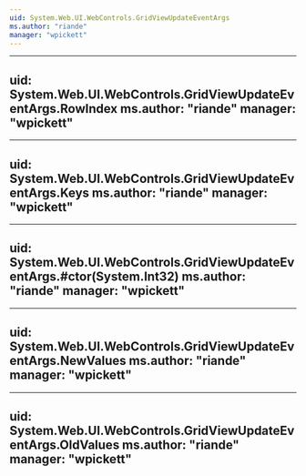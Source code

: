 ```yaml
---
uid: System.Web.UI.WebControls.GridViewUpdateEventArgs
ms.author: "riande"
manager: "wpickett"
---
```


---
uid: System.Web.UI.WebControls.GridViewUpdateEventArgs.RowIndex
ms.author: "riande"
manager: "wpickett"
---

---
uid: System.Web.UI.WebControls.GridViewUpdateEventArgs.Keys
ms.author: "riande"
manager: "wpickett"
---

---
uid: System.Web.UI.WebControls.GridViewUpdateEventArgs.#ctor(System.Int32)
ms.author: "riande"
manager: "wpickett"
---

---
uid: System.Web.UI.WebControls.GridViewUpdateEventArgs.NewValues
ms.author: "riande"
manager: "wpickett"
---

---
uid: System.Web.UI.WebControls.GridViewUpdateEventArgs.OldValues
ms.author: "riande"
manager: "wpickett"
---
